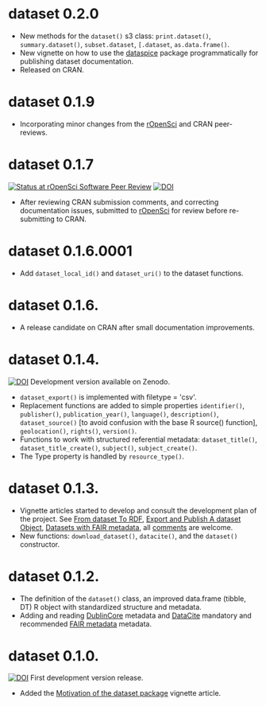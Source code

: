 # dataset 0.2.0

* New methods for the `dataset()` s3 class: `print.dataset()`, `summary.dataset()`, `subset.dataset`, `[.dataset`, `as.data.frame()`.
* New vignette on how to use the [dataspice](https://github.com/ropensci/dataspice) package programmatically for publishing dataset documentation.
* Released on CRAN.

# dataset 0.1.9

* Incorporating minor changes from the [rOpenSci](https://github.com/ropensci/software-review/issues/553) and CRAN peer-reviews.

# dataset 0.1.7
[![Status at rOpenSci Software Peer Review](https://badges.ropensci.org/553_status.svg)](https://github.com/ropensci/software-review/issues/553)
[![DOI](https://zenodo.org/badge/DOI/10.5281/zenodo.6992467.svg)](https://doi.org/10.5281/zenodo.6992467)

* After reviewing CRAN submission comments, and correcting documentation issues, submitted to [rOpenSci](https://github.com/ropensci/software-review/issues/553) for review before re-submitting to CRAN.

# dataset 0.1.6.0001
* Add `dataset_local_id()` and `dataset_uri()` to the dataset functions.

# dataset 0.1.6.
* A release candidate on CRAN after small documentation improvements.

# dataset 0.1.4.

[![DOI](https://zenodo.org/badge/DOI/10.5281/zenodo.6950435.svg)](https://doi.org/10.5281/zenodo.6950435) Development version available on Zenodo.

* `dataset_export()` is implemented with filetype = 'csv'.
* Replacement functions are added to simple properties `identifier()`, `publisher()`, `publication_year()`, `language()`, `description()`,  `dataset_source()` [to avoid confusion with the base R source() function], `geolocation()`, `rights()`, `version()`.
* Functions to work with structured referential metadata: `dataset_title()`, `dataset_title_create()`, `subject()`, `subject_create()`.
* The Type property is handled by `resource_type()`.

# dataset 0.1.3.

* Vignette articles started to develop and consult the development plan of the project. See  [From dataset To RDF](https://dataset.dataobservatory.eu/articles/RDF.html), [Export and Publish A dataset Object](https://dataset.dataobservatory.eu/articles/publish.html), [Datasets with FAIR metadata](https://dataset.dataobservatory.eu/articles/metadata.html), all [comments](https://github.com/dataobservatory-eu/dataset/issues/) are welcome.
* New functions: `download_dataset()`, `datacite()`, and the `dataset()` constructor.

# dataset 0.1.2.

* The definition of the `dataset()` class, an improved data.frame (tibble, DT) R object with standardized structure and metadata.
* Adding and reading [DublinCore](https://www.dublincore.org/specifications/dublin-core/dcmi-terms/) metadata and [DataCite](https://support.datacite.org/docs/datacite-metadata-schema-44/) mandatory and recommended [FAIR metadata](https://www.go-fair.org/fair-principles/) metadata.

# dataset 0.1.0.

[![DOI](https://zenodo.org/badge/DOI/10.5281/zenodo.6703765.svg)](https://doi.org/10.5281/zenodo.6703765) First development version release.

* Added the [Motivation of the dataset package](https://dataset.dataobservatory.eu/articles/motivation.html) vignette article.
